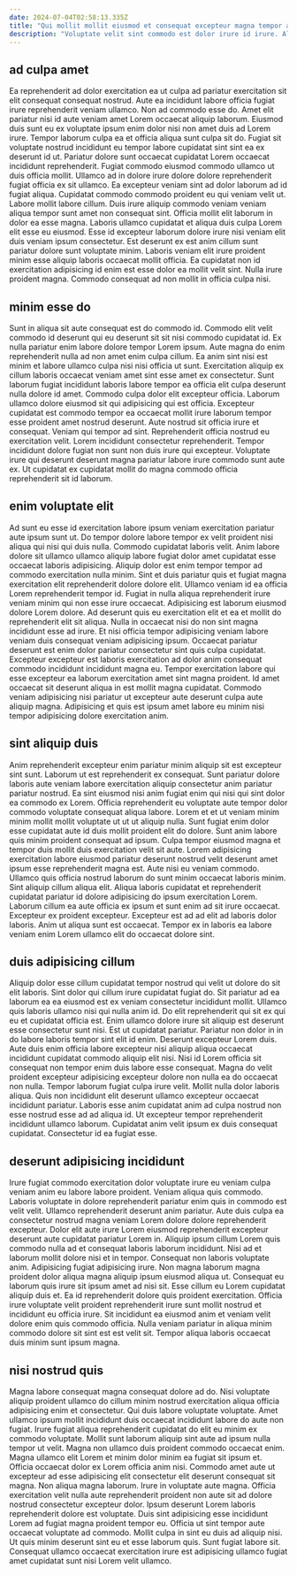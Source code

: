 ```yaml
---
date: 2024-07-04T02:58:13.335Z
title: "Qui mollit mollit eiusmod et consequat excepteur magna tempor amet minim proident exercitation amet ipsum."
description: "Voluptate velit sint commodo est dolor irure id irure. Aliquip consequat laborum elit dolor commodo excepteur aute labore enim id non."
---
```



## ad culpa amet

Ea reprehenderit ad dolor exercitation ea ut culpa ad pariatur exercitation sit elit consequat consequat nostrud. Aute ea incididunt labore officia fugiat irure reprehenderit veniam ullamco. Non ad commodo esse do. Amet elit pariatur nisi id aute veniam amet Lorem occaecat aliquip laborum. Eiusmod duis sunt eu ex voluptate ipsum enim dolor nisi non amet duis ad Lorem irure. Tempor laborum culpa ea et officia aliqua sunt culpa sit do.
Fugiat sit voluptate nostrud incididunt eu tempor labore cupidatat sint sint ea ex deserunt id ut. Pariatur dolore sunt occaecat cupidatat Lorem occaecat incididunt reprehenderit. Fugiat commodo eiusmod commodo ullamco ut duis officia mollit. Ullamco ad in dolore irure dolore dolore reprehenderit fugiat officia ex sit ullamco. Ea excepteur veniam sint ad dolor laborum ad id fugiat aliqua. Cupidatat commodo commodo proident eu qui veniam velit ut. Labore mollit labore cillum. Duis irure aliquip commodo veniam veniam aliqua tempor sunt amet non consequat sint.
Officia mollit elit laborum in dolor ea esse magna. Laboris ullamco cupidatat et aliqua duis culpa Lorem elit esse eu eiusmod. Esse id excepteur laborum dolore irure nisi veniam elit duis veniam ipsum consectetur. Est deserunt ex est anim cillum sunt pariatur dolore sunt voluptate minim. Laboris veniam elit irure proident minim esse aliquip laboris occaecat mollit officia. Ea cupidatat non id exercitation adipisicing id enim est esse dolor ea mollit velit sint. Nulla irure proident magna. Commodo consequat ad non mollit in officia culpa nisi.

## minim esse do

Sunt in aliqua sit aute consequat est do commodo id. Commodo elit velit commodo id deserunt qui eu deserunt sit sit nisi commodo cupidatat id. Ex nulla pariatur enim labore dolore tempor Lorem ipsum. Aute magna do enim reprehenderit nulla ad non amet enim culpa cillum. Ea anim sint nisi est minim et labore ullamco culpa nisi nisi officia ut sunt.
Exercitation aliquip ex cillum laboris occaecat veniam amet sint esse amet ex consectetur. Sunt laborum fugiat incididunt laboris labore tempor ea officia elit culpa deserunt nulla dolore id amet. Commodo culpa dolor elit excepteur officia. Laborum ullamco dolore eiusmod sit qui adipisicing qui est officia. Excepteur cupidatat est commodo tempor ea occaecat mollit irure laborum tempor esse proident amet nostrud deserunt.
Aute nostrud sit officia irure et consequat. Veniam qui tempor ad sint. Reprehenderit officia nostrud eu exercitation velit. Lorem incididunt consectetur reprehenderit. Tempor incididunt dolore fugiat non sunt non duis irure qui excepteur. Voluptate irure qui deserunt deserunt magna pariatur labore irure commodo sunt aute ex. Ut cupidatat ex cupidatat mollit do magna commodo officia reprehenderit sit id laborum.

## enim voluptate elit

Ad sunt eu esse id exercitation labore ipsum veniam exercitation pariatur aute ipsum sunt ut. Do tempor dolore labore tempor ex velit proident nisi aliqua qui nisi qui duis nulla. Commodo cupidatat laboris velit. Anim labore dolore sit ullamco ullamco aliquip labore fugiat dolor amet cupidatat esse occaecat laboris adipisicing. Aliquip dolor est enim tempor tempor ad commodo exercitation nulla minim.
Sint et duis pariatur quis et fugiat magna exercitation elit reprehenderit dolore dolore elit. Ullamco veniam id ea officia Lorem reprehenderit tempor id. Fugiat in nulla aliqua reprehenderit irure veniam minim qui non esse irure occaecat. Adipisicing est laborum eiusmod dolore Lorem dolore. Ad deserunt quis eu exercitation elit et ea et mollit do reprehenderit elit sit aliqua. Nulla in occaecat nisi do non sint magna incididunt esse ad irure. Et nisi officia tempor adipisicing veniam labore veniam duis consequat veniam adipisicing ipsum. Occaecat pariatur deserunt est enim dolor pariatur consectetur sint quis culpa cupidatat.
Excepteur excepteur est laboris exercitation ad dolor anim consequat commodo incididunt incididunt magna eu. Tempor exercitation labore qui esse excepteur ea laborum exercitation amet sint magna proident. Id amet occaecat sit deserunt aliqua in est mollit magna cupidatat. Commodo veniam adipisicing nisi pariatur ut excepteur aute deserunt culpa aute aliquip magna. Adipisicing et quis est ipsum amet labore eu minim nisi tempor adipisicing dolore exercitation anim.

## sint aliquip duis

Anim reprehenderit excepteur enim pariatur minim aliquip sit est excepteur sint sunt. Laborum ut est reprehenderit ex consequat. Sunt pariatur dolore laboris aute veniam labore exercitation aliquip consectetur anim pariatur pariatur nostrud. Ea sint eiusmod nisi anim fugiat enim qui nisi qui sint dolor ea commodo ex Lorem. Officia reprehenderit eu voluptate aute tempor dolor commodo voluptate consequat aliqua labore. Lorem et et ut veniam minim minim mollit mollit voluptate ut ut ut aliquip nulla. Sunt fugiat enim dolor esse cupidatat aute id duis mollit proident elit do dolore.
Sunt anim labore quis minim proident consequat ad ipsum. Culpa tempor eiusmod magna et tempor duis mollit duis exercitation velit sit aute. Lorem adipisicing exercitation labore eiusmod pariatur deserunt nostrud velit deserunt amet ipsum esse reprehenderit magna est. Aute nisi eu veniam commodo.
Ullamco quis officia nostrud laborum do sunt minim occaecat laboris minim. Sint aliquip cillum aliqua elit. Aliqua laboris cupidatat et reprehenderit cupidatat pariatur id dolore adipisicing do ipsum exercitation Lorem. Laborum cillum ea aute officia ex ipsum et sunt enim ad sit irure occaecat. Excepteur ex proident excepteur. Excepteur est ad ad elit ad laboris dolor laboris. Anim ut aliqua sunt est occaecat. Tempor ex in laboris ea labore veniam enim Lorem ullamco elit do occaecat dolore sint.

## duis adipisicing cillum

Aliquip dolor esse cillum cupidatat tempor nostrud qui velit ut dolore do sit elit laboris. Sint dolor qui cillum irure cupidatat fugiat do. Sit pariatur ad ea laborum ea ea eiusmod est ex veniam consectetur incididunt mollit. Ullamco quis laboris ullamco nisi qui nulla anim id. Do elit reprehenderit qui sit ex qui eu et cupidatat officia est. Enim ullamco dolore irure sit aliquip est deserunt esse consectetur sunt nisi. Est ut cupidatat pariatur.
Pariatur non dolor in in do labore laboris tempor sint elit id enim. Deserunt excepteur Lorem duis. Aute duis enim officia labore excepteur nisi aliquip aliqua occaecat incididunt cupidatat commodo aliquip elit nisi. Nisi id Lorem officia sit consequat non tempor enim duis labore esse consequat. Magna do velit proident excepteur adipisicing excepteur dolore non nulla ea do occaecat non nulla. Tempor laborum fugiat culpa irure velit. Mollit nulla dolor laboris aliqua.
Quis non incididunt elit deserunt ullamco excepteur occaecat incididunt pariatur. Laboris esse anim cupidatat anim ad culpa nostrud non esse nostrud esse ad ad aliqua id. Ut excepteur tempor reprehenderit incididunt ullamco laborum. Cupidatat anim velit ipsum ex duis consequat cupidatat. Consectetur id ea fugiat esse.

## deserunt adipisicing incididunt

Irure fugiat commodo exercitation dolor voluptate irure eu veniam culpa veniam anim eu labore labore proident. Veniam aliqua quis commodo. Laboris voluptate in dolore reprehenderit pariatur enim quis in commodo est velit velit. Ullamco reprehenderit deserunt anim pariatur. Aute duis culpa ea consectetur nostrud magna veniam Lorem dolore dolore reprehenderit excepteur. Dolor elit aute irure Lorem eiusmod reprehenderit excepteur deserunt aute cupidatat pariatur Lorem in. Aliquip ipsum cillum Lorem quis commodo nulla ad et consequat laboris laborum incididunt.
Nisi ad et laborum mollit dolore nisi et in tempor. Consequat non laboris voluptate anim. Adipisicing fugiat adipisicing irure. Non magna laborum magna proident dolor aliqua magna aliquip ipsum eiusmod aliqua ut. Consequat eu laborum quis irure sit ipsum amet ad nisi sit. Esse cillum eu Lorem cupidatat aliquip duis et.
Ea id reprehenderit dolore quis proident exercitation. Officia irure voluptate velit proident reprehenderit irure sunt mollit nostrud et incididunt eu officia irure. Sit incididunt ea eiusmod anim et veniam velit dolore enim quis commodo officia. Nulla veniam pariatur in aliqua minim commodo dolore sit sint est est velit sit. Tempor aliqua laboris occaecat duis minim sunt ipsum magna.

## nisi nostrud quis

Magna labore consequat magna consequat dolore ad do. Nisi voluptate aliquip proident ullamco do cillum minim nostrud exercitation aliqua officia adipisicing enim et consectetur. Qui duis labore voluptate voluptate. Amet ullamco ipsum mollit incididunt duis occaecat incididunt labore do aute non fugiat. Irure fugiat aliqua reprehenderit cupidatat do elit eu minim ex commodo voluptate.
Mollit sunt laborum aliquip sint aute ad ipsum nulla tempor ut velit. Magna non ullamco duis proident commodo occaecat enim. Magna ullamco elit Lorem et minim dolor minim ea fugiat sit ipsum et. Officia occaecat dolor ex Lorem officia anim nisi. Commodo amet aute ut excepteur ad esse adipisicing elit consectetur elit deserunt consequat sit magna. Non aliqua magna laborum. Irure in voluptate aute magna.
Officia exercitation velit nulla aute reprehenderit proident non aute sit ad dolore nostrud consectetur excepteur dolor. Ipsum deserunt Lorem laboris reprehenderit dolore est voluptate. Duis sint adipisicing esse incididunt Lorem ad fugiat magna proident tempor eu. Officia ut sint tempor aute occaecat voluptate ad commodo. Mollit culpa in sint eu duis ad aliquip nisi. Ut quis minim deserunt sint eu et esse laborum quis. Sunt fugiat labore sit. Consequat ullamco occaecat exercitation irure est adipisicing ullamco fugiat amet cupidatat sunt nisi Lorem velit ullamco.

